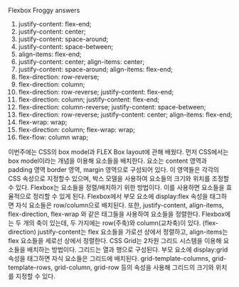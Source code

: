Flexbox Froggy answers
1. justify-content: flex-end;
2. justify-content: center;
3. justify-content: space-around;
4. justify-content: space-between;
5. align-items: flex-end;
6. justify-content: center; align-items: center;
7. justify-content: space-around; align-items: flex-end;
8. flex-direction: row-reverse;
9. flex-direction: column;
10. flex-direction: row-reverse; justify-content: flex-end;
11. flex-direction: column; justify-content: flex-end;
12. flex-direction: column-reverse; justify-content: space-between;
13. flex-direction: row-reverse; justify-content: center; align-items: flex-end;
18. flex-wrap: wrap;
19. flex-direction: column; flex-wrap: wrap;
20. flex-flow: column wrap;

이번주에는 CSS의 box model과 FLEX Box layout에 관해 배웠다.
먼저 CSS에서는 box model이라는 개념을 이용해 요소들을 배치한다. 요소는 content 영역과 padding 영역 border 영역, margin 영역으로 구성되어 있다.
이 영역들은 각각의 CSS 속성으로 지정할수 있으며, 박스 모델을 사용하여 요소들의 크기와 위치를 조정할 수 있다.
Flexbox는 요소들을 정렬/배치하기 위한 방법이다. 이를 사용하면 요소들을 효율적으로 정리할 수 있게 된다.
Flexbox에서 부모 요소에 display:flex 속성을 태그하면 자식 요소들은 row/column으로 배치된다.
또한, justify-content, align-items, flex-direction, flex-wrap 와 같은 태그들을 사용하여 요소들을 정렬한다.
Flexbox에는 두 개의 축이 있는데, 두 가지에는 row(주축)와 column(교차축)이 있다. (flex-direction)
justify-content는 flex 요소들을 가로선 상에서 정렬하고, align-items는 flex 요소들을 세로선 상에서 정렬한다.
CSS Grid는 2차원 그리드 시스템을 이용해 요소들을 배치하는 방법이다. 그리드는 열과 행으로 구성된다.
부모 요소에 display:grid 속성을 태그하면 자식 요소들은 그리드에 배치된다.
grid-template-columns, grid-template-rows, grid-column, grid-row 등의 속성을 사용해 그리드의 크기와 위치를 지정할 수 있다. 
